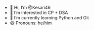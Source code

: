 - 👋 Hi, I’m @Kesari46
- 👀 I’m interested in CP + DSA
- 🌱 I’m currently learning Python and Git
- 😄 Pronouns: he/him

<!---
Kesari46/Kesari46 is a ✨ special ✨ repository because its `README.md` (this file) appears on your GitHub profile.
You can click the Preview link to take a look at your changes.
--->
